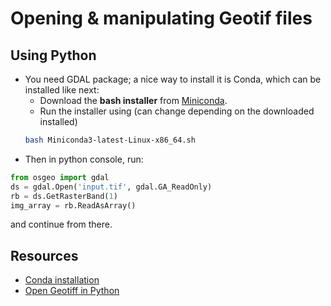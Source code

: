  # Opening & manipulating Geotif files
 ## Using Python
 - You need GDAL package; a nice way to install it is Conda, which can be installed like next:
      - Download the **bash installer** from [Miniconda](https://conda.io/miniconda.html).    
      - Run the installer using (can change depending on the downloaded installed) 
      ```bash
      bash Miniconda3-latest-Linux-x86_64.sh
      ```
  - Then in python console, run: 
  ```python
  from osgeo import gdal
  ds = gdal.Open('input.tif', gdal.GA_ReadOnly)
  rb = ds.GetRasterBand(1)
  img_array = rb.ReadAsArray()
```
and continue from there.

## Resources
- [Conda installation](https://conda.io/docs/user-guide/install/linux.html#)
- [Open Geotiff in Python](https://stackoverflow.com/questions/41996079/how-do-i-open-geotiff-images-with-gdal-in-python)
